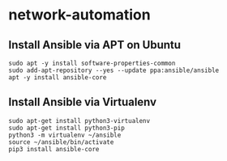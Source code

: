 # network-automation


## Install Ansible via APT on Ubuntu
```
sudo apt -y install software-properties-common
sudo add-apt-repository --yes --update ppa:ansible/ansible
apt -y install ansible-core
```

## Install Ansible via Virtualenv
```
sudo apt-get install python3-virtualenv
sudo apt-get install python3-pip
python3 -m virtualenv ~/ansible
source ~/ansible/bin/activate
pip3 install ansible-core
```
